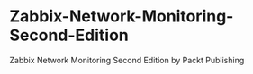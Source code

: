 # Zabbix-Network-Monitoring-Second-Edition
 Zabbix Network Monitoring Second Edition by Packt Publishing  
